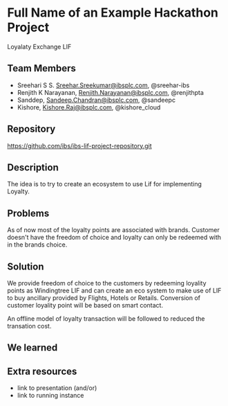 # Full Name of an Example Hackathon Project
Loyalaty  Exchange LIF

## Team Members

* Sreehari S S. Sreehar.Sreekumar@ibsplc.com, @sreehar-ibs
* Renjith K Narayanan, Renjith.Narayanan@ibsplc.com, @renjithpta
* Sanddep, Sandeep.Chandran@ibsplc.com, @sandeepc
* Kishore, Kishore.Raj@ibsplc.com, @kishore_cloud

## Repository

https://github.com/ibs/ibs-lif-project-repository.git

## Description

The idea is to try to create an ecosystem to use Lif for implementing Loyalty.

## Problems

As of now most of the loyalty points are associated with brands. Customer doesn't have the freedom of choice and loyalty can only be redeemed with in the brands choice.
 

## Solution

We provide freedom of choice to the customers by redeeming loyality points as Windingtree LIF and can create an eco system to make use of LIF to buy ancillary provided by Flights, Hotels or Retails. Conversion of  customer loyality point will be based on smart contact.

An offline model of loyalty transaction will be followed to reduced the transation cost.

## We learned


## Extra resources

* link to presentation (and/or)
* link to running instance
